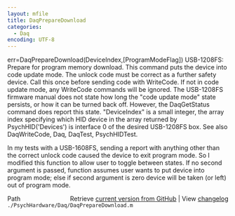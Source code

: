 ```yaml
---
layout: mfile
title: DaqPrepareDownload
categories:
  - Daq
encoding: UTF-8
---
```


err=DaqPrepareDownload\(DeviceIndex,\[ProgramModeFlag\]\)
USB-1208FS: Prepare for program memory download. This command puts the
device into code update mode.  The unlock code must be correct as a
further safety device.  Call this once before sending code with
WriteCode.  If not in code update mode, any WriteCode commands will be
ignored. The USB-1208FS firmware manual does not state how long the "code
update mode" state persists, or how it can be turned back off. However, the
DaqGetStatus command does report this state.
"DeviceIndex" is a small integer, the array index specifying which HID
      device in the array returned by PsychHID\('Devices'\) is interface 0
      of the desired USB-1208FS box.
See also DaqWriteCode, Daq, DaqTest, PsychHIDTest.

In my tests with a USB-1608FS, sending a report with anything other than the
correct unlock code caused the device to exit program mode.  So I modified
this function to allow user to toggle between states. If no second argument is
passed, function assumes user wants to put device into program mode; else if
second argument is zero device will be taken \(or left\) out of program mode.


<div class="code_header" style="text-align:right;">
  <span style="float:left;">Path&nbsp;&nbsp;</span> <span class="counter">Retrieve <a href=
  "https://raw.github.com/Psychtoolbox-3/Psychtoolbox-3/beta/./PsychHardware/Daq/DaqPrepareDownload.m">current version from GitHub</a> | View <a href=
  "https://github.com/Psychtoolbox-3/Psychtoolbox-3/commits/beta/./PsychHardware/Daq/DaqPrepareDownload.m">changelog</a></span>
</div>
<div class="code">
  <code>./PsychHardware/Daq/DaqPrepareDownload.m</code>
</div>
